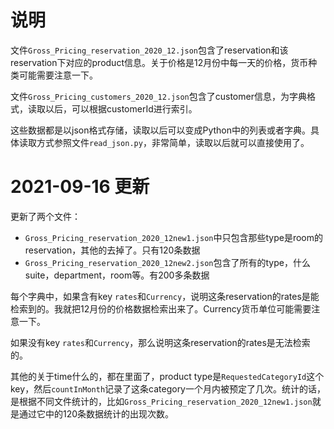 # 说明

文件`Gross_Pricing_reservation_2020_12.json`包含了reservation和该reservation下对应的product信息。关于价格是12月份中每一天的价格，货币种类可能需要注意一下。

文件`Gross_Pricing_customers_2020_12.json`包含了customer信息，为字典格式，读取以后，可以根据customerId进行索引。

这些数据都是以json格式存储，读取以后可以变成Python中的列表或者字典。具体读取方式参照文件`read_json.py`，非常简单，读取以后就可以直接使用了。


# 2021-09-16 更新
更新了两个文件：
- `Gross_Pricing_reservation_2020_12new1.json`中只包含那些type是room的reservation，其他的去掉了。只有120条数据
- `Gross_Pricing_reservation_2020_12new2.json`包含了所有的type，什么suite，department，room等。有200多条数据

每个字典中，如果含有key `rates`和`Currency`，说明这条reservation的rates是能检索到的。我就把12月份的价格数据检索出来了。Currency货币单位可能需要注意一下。

如果没有key `rates`和`Currency`，那么说明这条reservation的rates是无法检索的。

其他的关于time什么的，都在里面了，product type是`RequestedCategoryId`这个key，然后`countInMonth`记录了这条category一个月内被预定了几次。统计的话，是根据不同文件统计的，比如`Gross_Pricing_reservation_2020_12new1.json`就是通过它中的120条数据统计的出现次数。

